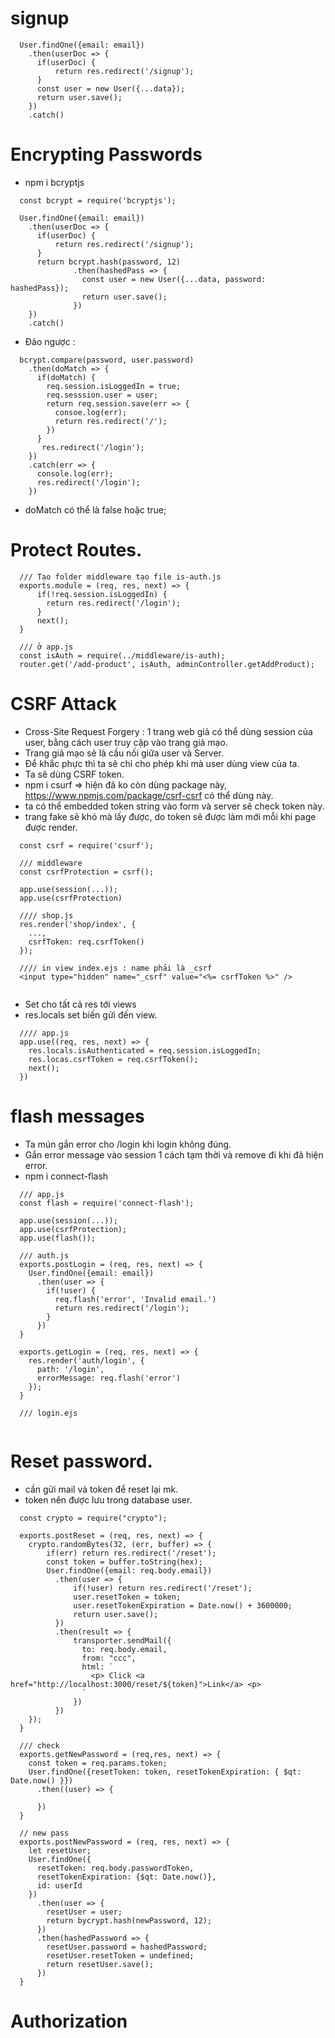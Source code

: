 # signup 

```
  User.findOne({email: email})
    .then(userDoc => {
      if(userDoc) {
          return res.redirect('/signup');
      }
      const user = new User({...data});
      return user.save();
    })
    .catch()

```

# Encrypting Passwords
- npm i bcryptjs


```
  const bcrypt = require('bcryptjs');

  User.findOne({email: email})
    .then(userDoc => {
      if(userDoc) {
          return res.redirect('/signup');
      }
      return bcrypt.hash(password, 12)
              .then(hashedPass => {
                const user = new User({...data, password: hashedPass});
                return user.save();
              })
    })
    .catch()

```

- Đảo ngược :

```
  bcrypt.compare(password, user.password)
    .then(doMatch => {
      if(doMatch) {
        req.session.isLoggedIn = true;
        req.sesssion.user = user;
        return req.session.save(err => {
          consoe.log(err);
          return res.redirect('/');
        })
      }
       res.redirect('/login');
    })
    .catch(err => {
      console.log(err);
      res.redirect('/login');
    })
```

- doMatch có thể là false hoặc true;

# Protect Routes.


```
  /// Tạo folder middleware tạo file is-auth.js
  exports.module = (req, res, next) => {
      if(!req.session.isLoggedIn) {
        return res.redirect('/login');
      }
      next();
  }

  /// ở app.js
  const isAuth = require(../middleware/is-auth);
  router.get('/add-product', isAuth, adminController.getAddProduct);  

```

# CSRF Attack
- Cross-Site Request Forgery : 1 trang web giả có thể dùng session của user, bằng cách user truy cập vào trang giả mạo.
- Trang giả mạo sẽ là cầu nối giữa user và Server.
- Để khắc phực thì ta sẽ chỉ cho phép khi mà user dùng view của ta.
- Ta sẽ dùng CSRF token.
- npm i csurf  => hiện đã ko còn dùng package này, https://www.npmjs.com/package/csrf-csrf có thể dùng này.
- ta có thể embedded token string vào form và server sẽ check token này.
- trang fake sẽ khó mà lấy được, do token sẽ được làm mới mỗi khi page được render.

```
  const csrf = require('csurf');

  /// middleware
  const csrfProtection = csrf();

  app.use(session(...));
  app.use(csrfProtection)

  //// shop.js
  res.render('shop/index', {
    ...,
    csrfToken: req.csrfToken()
  });

  //// in view index.ejs : name phải là _csrf
  <input type="hidden" name="_csrf" value="<%= csrfToken %>" />
  

```

-  Set cho tất cả res tới views
- res.locals set biến gửi đến view.
```
  //// app.js
  app.use((req, res, next) => {
    res.locals.isAuthenticated = req.session.isLoggedIn;
    res.locas.csrfToken = req.csrfToken();
    next();
  })

```


# flash messages
- Ta mún gắn error cho /login khi login không đúng.
- Gắn error message vào session 1 cách tạm thời và remove đi khi đã hiện error.
- npm i connect-flash

```
  /// app.js
  const flash = require('connect-flash');

  app.use(session(...));
  app.use(csrfProtection);
  app.use(flash());

  /// auth.js
  exports.postLogin = (req, res, next) => {
    User.findOne({email: email})
      .then(user => {
        if(!user) {
          req.flash('error', 'Invalid email.')
          return res.redirect('/login');
        }
      })
  }

  exports.getLogin = (req, res, next) => {
    res.render('auth/login', {
      path: '/login',
      errorMessage: req.flash('error')
    });
  }

  /// login.ejs
  

```

# Reset password.
- cần gửi mail và token để reset lại mk.
- token nên được lưu trong database user.
```
  const crypto = require("crypto");

  exports.postReset = (req, res, next) => {
    crypto.randomBytes(32, (err, buffer) => {
        if(err) return res.redirect('/reset');
        const token = buffer.toString(hex);
        User.findOne({email: req.body.email})
          .then(user => {
              if(!user) return res.redirect('/reset');
              user.resetToken = token;
              user.resetTokenExpiration = Date.now() + 3600000;
              return user.save();
          })
          .then(result => {
              transporter.sendMail({
                to: req.body.email,
                from: "ccc",
                html: `
                  <p> Click <a href="http://localhost:3000/reset/${token}">Link</a> <p>
                `
              })
          })
    });
  }

  /// check
  exports.getNewPassword = (req,res, next) => {
    const token = req.params.token;
    User.findOne({resetToken: token, resetTokenExpiration: { $qt: Date.now() }})
      .then((user) => {
        
      })
  }

  // new pass
  exports.postNewPassword = (req, res, next) => {
    let resetUser;
    User.findOne({
      resetToken: req.body.passwordToken,
      resetTokenExpiration: {$qt: Date.now()},
      id: userId
    })
      .then(user => {
        resetUser = user;
        return bycrypt.hash(newPassword, 12);
      })
      .then(hashedPassword => {
        resetUser.password = hashedPassword;
        resetUser.resetToken = undefined;
        return resetUser.save();
      })
  }

```

# Authorization

















